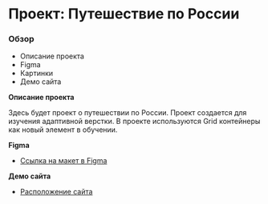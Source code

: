 # Проект: Путешествие по России

### Обзор
* Описание проекта
* Figma
* Картинки
* Демо сайта

**Описание проекта**

Здесь будет проект о путешествии по России.
Проект создается для изучения адаптивной верстки. В проекте используются Grid контейнеры как новый элемент в обучении.

**Figma**

* [Ссылка на макет в Figma](https://www.figma.com/file/5S2WSbEFL6awjVWJ0NWL8Q/Sprint-3_-Russia-_-desktop-mobile?node-id=28503%3A0)

**Демо сайта**
* [Расположение сайта](https://forfrontskill.github.io/russian-travel/index.html)